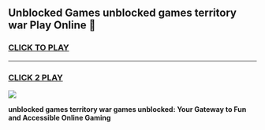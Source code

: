 
## Unblocked Games unblocked games territory war Play Online 👋
<h3>
<a href="https://news.freeplayer.one?title=unblocked_games_territory_war&ref=17F">CLICK TO PLAY</a></h3>
<hr>

<h3>
<a href="https://news.freeplayer.one?title=unblocked_games_territory_war&ref=17F">CLICK 2 PLAY</a>
  
</h3>

<a href="https://news.freeplayer.one?title=unblocked_games_territory_war&ref=17F/"><img src="https://clearcache.store/games.png"></a>


**unblocked games territory war games unblocked: Your Gateway to Fun and Accessible Online Gaming**
